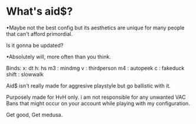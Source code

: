 # What's aid$? 
•Maybe not the best config but its aesthetics are unique for many people that can't afford primordial.

Is it gonna be updated?

•Absolutely will, more often than you think.

Binds: 
x: dt
h: hs
m3 : mindmg
v : thirdperson
m4 : autopeek
c : fakeduck
shift : slowwalk

Aid$ isn't really made for aggresive playstyle but go ballistic with it.

Purposely made for HvH only. i am not responsible for any unwanted VAC Bans that might occur on your account while playing with my configuration. 

Get good, Get medusa.

